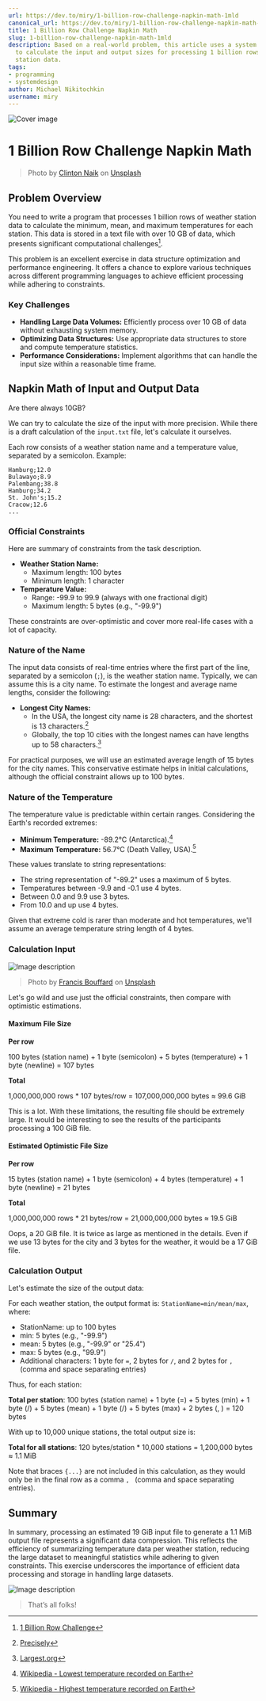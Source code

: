 ```yaml
---
url: https://dev.to/miry/1-billion-row-challenge-napkin-math-1mld
canonical_url: https://dev.to/miry/1-billion-row-challenge-napkin-math-1mld
title: 1 Billion Row Challenge Napkin Math
slug: 1-billion-row-challenge-napkin-math-1mld
description: Based on a real-world problem, this article uses a system design approach
  to calculate the input and output sizes for processing 1 billion rows of weather
  station data.
tags:
- programming
- systemdesign
author: Michael Nikitochkin
username: miry
---
```


![Cover image](/assets/2024-07-04-1-billion-row-challenge-napkin-math-1mld-cover_image-https%3A%2F%2Fdev-to-uploads.s3.amazonaws.com%2Fuploads%2Farticles%2Firmci5qzdlhrwm3283cp.jpg)

# 1 Billion Row Challenge Napkin Math


> Photo by <a href="https://unsplash.com/@clintnaik?utm_content=creditCopyText&utm_medium=referral&utm_source=unsplash">Clinton Naik</a> on <a href="https://unsplash.com/photos/lightnings-during-nighttime-NcTQ602gKLI?utm_content=creditCopyText&utm_medium=referral&utm_source=unsplash">Unsplash</a>

## Problem Overview

You need to write a program that processes 1 billion rows of weather station data to calculate the minimum, mean, and maximum temperatures for each station. This data is stored in a text file with over 10 GB of data, which presents significant computational challenges[^1].

This problem is an excellent exercise in data structure optimization and performance engineering. It offers a chance to explore various techniques across different programming languages to achieve efficient processing while adhering to constraints.

### Key Challenges

- **Handling Large Data Volumes:** Efficiently process over 10 GB of data without exhausting system memory.
- **Optimizing Data Structures:** Use appropriate data structures to store and compute temperature statistics.
- **Performance Considerations:** Implement algorithms that can handle the input size within a reasonable time frame.

## Napkin Math of Input and Output Data

Are there always 10GB?

We can try to calculate the size of the input with more precision. While there is a draft calculation of the `input.txt` file, let's calculate it ourselves.

Each row consists of a weather station name and a temperature value, separated by a semicolon. Example:

```
Hamburg;12.0
Bulawayo;8.9
Palembang;38.8
Hamburg;34.2
St. John's;15.2
Cracow;12.6
...
```

### Official Constraints

Here are summary of constraints from the task description.

- **Weather Station Name:**
  - Maximum length: 100 bytes
  - Minimum length: 1 character
- **Temperature Value:**
  - Range: -99.9 to 99.9 (always with one fractional digit)
  - Maximum length: 5 bytes (e.g., "-99.9")

These constraints are over-optimistic and cover more real-life cases with a lot of capacity.

### Nature of the Name

The input data consists of real-time entries where the first part of the line, separated by a semicolon (`;`), is the weather station name. Typically, we can assume this is a city name. To estimate the longest and average name lengths, consider the following:

- **Longest City Names:**
  - In the USA, the longest city name is 28 characters, and the shortest is 13 characters.[^2]
  - Globally, the top 10 cities with the longest names can have lengths up to 58 characters.[^3]

For practical purposes, we will use an estimated average length of 15 bytes for the city names. This conservative estimate helps in initial calculations, although the official constraint allows up to 100 bytes.

### Nature of the Temperature

The temperature value is predictable within certain ranges. Considering the Earth's recorded extremes:
* **Minimum Temperature:** -89.2°C (Antarctica).[^4]
* **Maximum Temperature:** 56.7°C (Death Valley, USA).[^5]

These values translate to string representations:
* The string representation of "-89.2" uses a maximum of 5 bytes.
* Temperatures between -9.9 and -0.1 use 4 bytes.
* Between 0.0 and 9.9 use 3 bytes.
* From 10.0 and up use 4 bytes.

Given that extreme cold is rarer than moderate and hot temperatures, we'll assume an average temperature string length of 4 bytes.

### Calculation Input

![Image description](/assets/2024-07-04-1-billion-row-challenge-napkin-math-1mld-9r7eo0kcmc9a4nm9z1ah.jpg)

> Photo by <a href="https://unsplash.com/@frankbouffard?utm_content=creditCopyText&utm_medium=referral&utm_source=unsplash">Francis Bouffard</a> on <a href="https://unsplash.com/photos/balck-corded-headphones-HADKIO0EFXQ?utm_content=creditCopyText&utm_medium=referral&utm_source=unsplash">Unsplash</a>
  

Let's go wild and use just the official constraints, then compare with optimistic estimations.

#### Maximum File Size

**Per row**

100 bytes (station name) + 1 byte (semicolon) + 5 bytes (temperature) + 1 byte (newline) = 107 bytes

**Total**

1,000,000,000 rows * 107 bytes/row = 107,000,000,000 bytes ≈ 99.6 GiB

This is a lot. With these limitations, the resulting file should be extremely large. It would be interesting to see the results of the participants processing a 100 GiB file.

#### Estimated Optimistic File Size

**Per row**

15 bytes (station name) + 1 byte (semicolon) + 4 bytes (temperature) + 1 byte (newline) = 21 bytes

**Total**

1,000,000,000 rows * 21 bytes/row = 21,000,000,000 bytes ≈ 19.5 GiB

Oops, a 20 GiB file. It is twice as large as mentioned in the details. Even if we use 13 bytes for the city and 3 bytes for the weather, it would be a 17 GiB file.

### Calculation Output

Let's estimate the size of the output data:

For each weather station, the output format is: `StationName=min/mean/max`, where:
* StationName: up to 100 bytes
* min: 5 bytes (e.g., "-99.9")
* mean: 5 bytes (e.g., "-99.9" or "25.4")
* max: 5 bytes (e.g., "99.9")
* Additional characters: 1 byte for `=`, 2 bytes for `/`, and 2 bytes for `, ` (comma and space separating entries)

Thus, for each station:

**Total per station**: 100 bytes (station name) + 1 byte (=) + 5 bytes (min) + 1 byte (/) + 5 bytes (mean) + 1 byte (/) + 5 bytes (max) + 2 bytes (, ) = 120 bytes

With up to 10,000 unique stations, the total output size is:

**Total for all stations**: 120 bytes/station * 10,000 stations = 1,200,000 bytes ≈ 1.1 MiB

Note that braces `{...}` are not included in this calculation, as they would only be in the final row as a comma `, ` (comma and space separating entries).

## Summary

In summary, processing an estimated 19 GiB input file to generate a 1.1 MiB output file represents a significant data compression. This reflects the efficiency of summarizing temperature data per weather station, reducing the large dataset to meaningful statistics while adhering to given constraints. This exercise underscores the importance of efficient data processing and storage in handling large datasets.

![Image description](/assets/2024-07-04-1-billion-row-challenge-napkin-math-1mld-h4ubvzjajj8k0pgm6amz.png)

> That’s all folks!

[^1]: [1 Billion Row Challenge](https://1brc.dev/)
[^2]: [Precisely](https://customer.precisely.com/s/article/Maximum-length-of-a-City-name-according-to-the-USPS-for-use-with-CODE-1-Plus-and-Finalist?language=en_US)
[^3]: [Largest.org](https://largest.org/geography/city-names/)
[^4]: [Wikipedia - Lowest temperature recorded on Earth](https://en.wikipedia.org/wiki/Lowest_temperature_recorded_on_Earth)
[^5]: [Wikipedia - Highest temperature recorded on Earth](https://en.wikipedia.org/wiki/Highest_temperature_recorded_on_Earth)



